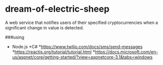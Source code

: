 # dream-of-electric-sheep
A web service that notifies users of their specified cryptocurrencies when a significant change in value is detected. 


###using
* Node.js
*C#
*https://www.twilio.com/docs/sms/send-messages
*https://reactjs.org/tutorial/tutorial.html
*https://docs.microsoft.com/en-us/aspnet/core/getting-started/?view=aspnetcore-3.1&tabs=windows
